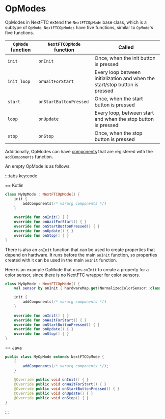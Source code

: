 # OpModes

OpModes in NextFTC extend the `NextFTCOpMode` base class, which is a subtype 
of `OpMode`. `NextFTCOpModes` have five functions, similar to `OpMode`'s 
five functions.

| `OpMode` function | `NextFTCOpMode` function | Called                                                                      |
|-------------------|--------------------------|-----------------------------------------------------------------------------|
| `init`            | `onInit`                 | Once, when the init button is pressed                                       |
| `init_loop`       | `onWaitForStart`         | Every loop between initialization and when the start/stop button is pressed |
| `start`           | `onStartButtonPressed`   | Once, when the start button is pressed                                      |
| `loop`            | `onUpdate`               | Every loop, between start and when the stop button is pressed               |
| `stop`            | `onStop`                 | Once, when the stop button is pressed                                       |

Additionally, OpModes can have [components](/nextftc/concepts/components) 
that are registered with the `addComponents` function.

An empty OpMode is as follows.

:::tabs key:code

== Kotlin

```kotlin
class MyOpMode : NextFTCOpMode() {
    init {
        addComponents(/* vararg components */)
    }
    
    override fun onInit() { }
    override fun onWaitForStart() { }
    override fun onStartButtonPressed() { }
    override fun onUpdate() { }
    override fun onStop() { }
}
```

There is also an `onInit` function that can be used to create properties that depend on hardware. 
It runs before the main `onInit` function, 
so properties created with it can be used in the main `onInit` function.

Here is an example OpMode that uses `onInit` to create a property for a color sensor,
since there is no NextFTC wrapper for color sensors.

```kotlin
class MyOpMode : NextFTCOpMode() {
    val sensor by onInit { hardwareMap.get(NormalizedColorSensor::class.java, "colorSensor") }

    init {
        addComponents(/* vararg components */)
    }
    
    override fun onInit() { }
    override fun onWaitForStart() { }
    override fun onStartButtonPressed() { }
    override fun onUpdate() { }
    override fun onStop() { }
}
```

== Java

```java
public class MyOpMode extends NextFTCOpMode {
    {
        addComponents(/* vararg components */);
    }
    
    @Override public void onInit() { }
    @Override public void onWaitForStart() { }
    @Override public void onStartButtonPressed() { }
    @Override public void onUpdate() { }
    @Override public void onStop() { }
}
```

:::